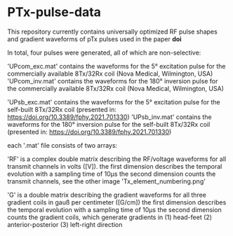 # PTx-pulse-data
This repository currently contains universally optimized RF pulse shapes and gradient waveforms of pTx pulses used in the paper __doi__  

In total, four pulses were generated, all of which are non-selective:

'UPcom_exc.mat' contains the waveforms for the 5°  excitation pulse for the commercially available 8Tx/32Rx coil (Nova Medical, Wilmington, USA)
'UPcom_inv.mat' contains the waveforms for the 180° inversion pulse for the commercially available 8Tx/32Rx coil (Nova Medical, Wilmington, USA)

'UPsb_exc.mat' contains the waveforms for the 5°  excitation pulse for the self-built 8Tx/32Rx coil (presented in:  https://doi.org/10.3389/fphy.2021.701330)
'UPsb_inv.mat' contains the waveforms for the 180° inversion pulse for the self-built 8Tx/32Rx coil (presented in:  https://doi.org/10.3389/fphy.2021.701330)

each '.mat' file consists of two arrays:

'RF' is a complex double matrix describing the RF/voltage waveforms for all transmit channels in volts ([V]).
	the first dimension describes the temporal evolution with a sampling time of 10µs
	the second dimension counts the transmit channels, see the other image 'Tx_element_numbering.png' 

'G' is a double matrix describing the gradient waveforms for all three gradient coils in gauß per centimeter ([G/cm])
	the first dimension describes the temporal evolution with a sampling time of 10µs
	the second dimension counts the gradient coils, which generate gradients in (1) head-feet (2) anterior-posterior (3) left-right direction 
	
